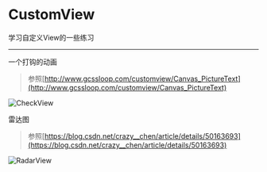 # CustomView

学习自定义View的一些练习

---
一个打钩的动画
> 参照[http://www.gcssloop.com/customview/Canvas_PictureText](http://www.gcssloop.com/customview/Canvas_PictureText)

![CheckView](https://publicpics-1252866204.cos.ap-chengdu.myqcloud.com/github/1553878308555_video.gif)

雷达图
> 参照[https://blog.csdn.net/crazy__chen/article/details/50163693](https://blog.csdn.net/crazy__chen/article/details/50163693)

![RadarView](https://publicpics-1252866204.cos.ap-chengdu.myqcloud.com/github/Screenshot_2019-03-30-00-49-35-961_cn.istary.customview.png)




